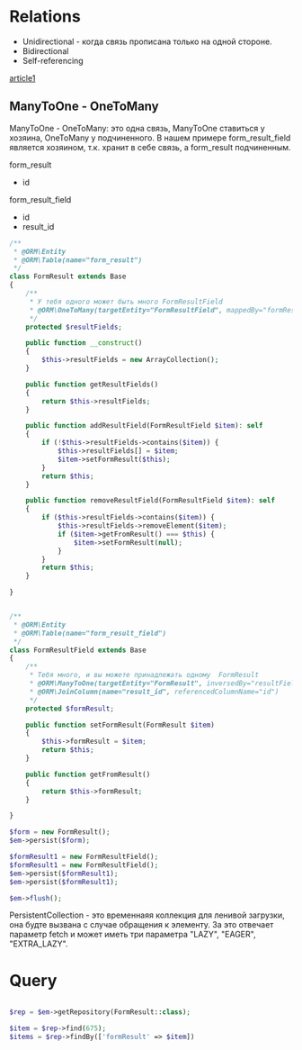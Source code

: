 
# Relations

- Unidirectional - когда связь прописана только на одной стороне.
- Bidirectional 
- Self-referencing


[article1](https://codereviewvideos.com/course/symfony2-tutorial-for-beginners/video/doctrine-relationships-for-beginners)

## ManyToOne - OneToMany

ManyToOne - OneToMany: это одна связь, ManyToOne ставиться у хозяина, OneToMany у подчиненного. В нашем примере form_result_field является хозяином, т.к. хранит в себе связь, а form_result подчиненным.

form_result
- id

form_result_field
- id
- result_id


```php
/**
 * @ORM\Entity
 * @ORM\Table(name="form_result")
 */
class FormResult extends Base
{
    /**
     * У тебя одного может быть много FormResultField
     * @ORM\OneToMany(targetEntity="FormResultField", mappedBy="formResult")
     */
    protected $resultFields;

    public function __construct()
    {
        $this->resultFields = new ArrayCollection();
    }

    public function getResultFields()
    {
        return $this->resultFields;
    }

    public function addResultField(FormResultField $item): self
    {
        if (!$this->resultFields->contains($item)) {
            $this->resultFields[] = $item;
            $item->setFormResult($this);
        }
        return $this;
    }

    public function removeResultField(FormResultField $item): self
    {
        if ($this->resultFields->contains($item)) {
            $this->resultFields->removeElement($item);
            if ($item->getFromResult() === $this) {
                $item->setFormResult(null);
            }
        }
        return $this;
    }

}


/**
 * @ORM\Entity
 * @ORM\Table(name="form_result_field")
 */
class FormResultField extends Base
{
    /**
     * Тебя много, и вы можете принадлежать одному  FormResult
     * @ORM\ManyToOne(targetEntity="FormResult", inversedBy="resultFields")
     * @ORM\JoinColumn(name="result_id", referencedColumnName="id")
     */
    protected $formResult;

    public function setFormResult(FormResult $item)
    {
        $this->formResult = $item;
        return $this;
    }

    public function getFromResult()
    {
        return $this->formResult;
    }

}

$form = new FormResult();
$em->persist($form);

$formResult1 = new FormResultField();
$formResult1 = new FormResultField();
$em->persist($formResult1);
$em->persist($formResult1);

$em->flush();
```


PersistentCollection - это временнаяя коллекция для ленивой загрузки, она будте вызвана с случае обращения к элементу. За это отвечает параметр fetch и может иметь три параметра "LAZY", "EAGER", "EXTRA_LAZY".

# Query

```php

$rep = $em->getRepository(FormResult::class);

$item = $rep->find(675);
$items = $rep->findBy(['formResult' => $item])

```
